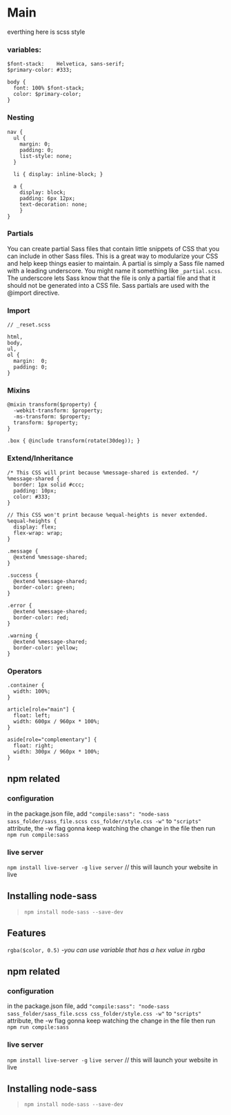 # Main 
everthing here is scss style
### variables: 
```
$font-stack:    Helvetica, sans-serif;
$primary-color: #333;

body {
  font: 100% $font-stack;
  color: $primary-color;
}
```

### Nesting
```
nav {
  ul {
    margin: 0;
    padding: 0;
    list-style: none;
  }

  li { display: inline-block; }

  a {
    display: block;
    padding: 6px 12px;
    text-decoration: none;
    }
}
```

### Partials
You can create partial Sass files that contain little snippets of CSS that you can include in other Sass files. This is a great way to modularize your CSS and help keep things easier to maintain. A partial is simply a Sass file named with a leading underscore. You might name it something like ```_partial.scss```. The underscore lets Sass know that the file is only a partial file and that it should not be generated into a CSS file. Sass partials are used with the @import directive.

### Import
```
// _reset.scss

html,
body,
ul,
ol {
  margin:  0;
  padding: 0;
}
```
### Mixins
```
@mixin transform($property) {
  -webkit-transform: $property;
  -ms-transform: $property;
  transform: $property;
}

.box { @include transform(rotate(30deg)); }
```

### Extend/Inheritance
```
/* This CSS will print because %message-shared is extended. */
%message-shared {
  border: 1px solid #ccc;
  padding: 10px;
  color: #333;
}

// This CSS won't print because %equal-heights is never extended.
%equal-heights {
  display: flex;
  flex-wrap: wrap;
}

.message {
  @extend %message-shared;
}

.success {
  @extend %message-shared;
  border-color: green;
}

.error {
  @extend %message-shared;
  border-color: red;
}

.warning {
  @extend %message-shared;
  border-color: yellow;
}
```

### Operators
```
.container {
  width: 100%;
}

article[role="main"] {
  float: left;
  width: 600px / 960px * 100%;
}

aside[role="complementary"] {
  float: right;
  width: 300px / 960px * 100%;
}
```
## npm related
### configuration
in the package.json file, add  ```"compile:sass": "node-sass sass_folder/sass_file.scss css_folder/style.css -w"``` to ```"scripts"```  attribute, the -w flag gonna keep watching the change in the file
then run ```npm run compile:sass```

### live server
```npm install live-server -g```
```live server``` // this will launch your website in live

## Installing node-sass
> ```npm install node-sass --save-dev```

## Features
```rgba($color, 0.5)``` *-you can use variable that has a hex value in rgba*


## npm related
### configuration
in the package.json file, add  ```"compile:sass": "node-sass sass_folder/sass_file.scss css_folder/style.css -w"``` to ```"scripts"```  attribute, the -w flag gonna keep watching the change in the file
then run ```npm run compile:sass```

### live server
```npm install live-server -g```
```live server``` // this will launch your website in live

## Installing node-sass
> ```npm install node-sass --save-dev```
